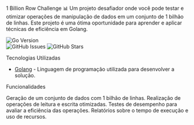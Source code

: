 1 Billion Row Challenge 📊
Um projeto desafiador onde você pode testar e otimizar operações de manipulação de dados em um conjunto de 1 bilhão de linhas. Este projeto é uma ótima oportunidade para aprender e aplicar técnicas de eficiência em Golang.

![Go Version](https://img.shields.io/badge/go-1.20.0-blue.svg)  
![GitHub Issues](https://img.shields.io/github/issues/seu_usuario/1-billion-row-challenge.svg)
![GitHub Stars](https://img.shields.io/github/stars/seu_usuario/1-billion-row-challenge.svg) 

Tecnologias Utilizadas
- [Golang](https://golang.org/) - Linguagem de programação utilizada para desenvolver a solução.

  
Funcionalidades

Geração de um conjunto de dados com 1 bilhão de linhas.
Realização de operações de leitura e escrita otimizadas.
Testes de desempenho para avaliar a eficiência das operações.
Relatórios sobre o tempo de execução e uso de recursos.
